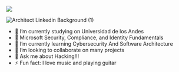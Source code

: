 ![](https://komarev.com/ghpvc/?username=RaulRinconX&Color=blueviolet)

![Architect Linkedin Background (1)](https://github.com/RaulRinconX/RaulRinconX/assets/92411789/75cc4b5f-cc1a-4ed4-9a14-8877e477114a)


- 🔭 I’m currently studying on Universidad de los Andes
- 🥇 Microsoft Security, Compliance, and Identity Fundamentals
- 🌱 I’m currently learning Cybersecurity And Software Architecture
- 👯 I’m looking to collaborate on many projects
- 💬 Ask me about Hacking!!!
- ⚡ Fun fact: I love music and playing guitar

